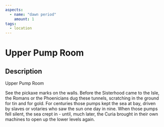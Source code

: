 ```yaml
---
aspects: 
  - name: "dawn period"
    amount: 1
tags:
  - location
---
```


# Upper Pump Room

## Description
Upper Pump Room

See the pickaxe marks on the walls. Before the Sisterhood came to the Isle, the Romans or the Phoenicians dug these tunnels, scratching in the ground for tin and for gold. For centuries those pumps kept the sea at bay, driven by slaves or votaries who saw the sun one day in nine. When those pumps fell silent, the sea crept in - until, much later, the Curia brought in their own machines to open up the lower levels again.